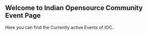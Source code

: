 ## Welcome to Indian Opensource Community Event Page

Here you can find the Currently active Events of IOC.
